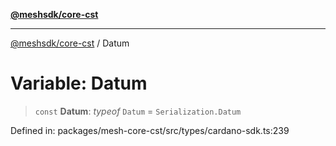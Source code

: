 [**@meshsdk/core-cst**](../README.md)

***

[@meshsdk/core-cst](../globals.md) / Datum

# Variable: Datum

> `const` **Datum**: *typeof* `Datum` = `Serialization.Datum`

Defined in: packages/mesh-core-cst/src/types/cardano-sdk.ts:239

